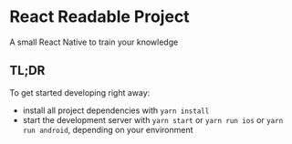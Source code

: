 # React Readable Project

A small React Native to train your knowledge

## TL;DR
To get started developing right away:

* install all project dependencies with `yarn install`
* start the development server with `yarn start` or `yarn run ios` or `yarn run android`, depending on your environment